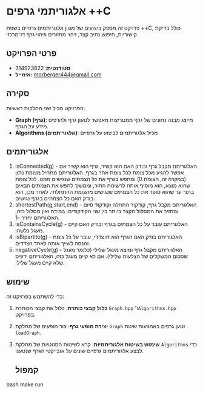 # אלגוריתמי גרפים ++C

פרויקט זה מספק ביצועים של מגוון אלגוריתמים גרפיים בשפת ++C, כולל בדיקת קישוריות, חיפוש נתיב קצר, זיהוי מחזורים וזיהוי גרף דו־מרכזי.

## פרטי הפרויקט

- **סטודנטית:** 314923822
- **אימייל:** morberger444@gmail.com

## סקירה

הפרויקט מכיל שני מחלקות ראשיות:

- **Graph (גרף)**: מייצג מבנה נתונים של גרף ממטריצות מאפשר לטעון גרף ולהדפיס מידע על הגרף.
- **Algorithms (אלגוריתמים)**: מכיל אלגוריתמים לביצוע על גרפיים

## אלגוריתמים 
1. isConnected(g) - האלגוריתם מקבל גרף ובודק האם הוא קשיר, גרף הוא קשיר אם אפשר להגיע מכל צומת לכל צומת אחר בגרף. האלגוריתם מתחיל מצומת נתון (במקרה זה, הצומת 0) ומחפש בגרף את כל הצמתים שנגישים ממנו. לכל צומת שהוא מוצא, הוא מוסיף אותה לרשימת התור, וממשיך לחפש את הצמתים הבאים בתור עד שהוא סופר את כל הצמתים שנגישים מהצומת ההתחלתי. לאחר מכן, הוא בודק האם כל הצמתים בגרף נגישים.
3. shortestPath(g,start,end) - האלגוריתם מקבל גרף, קודקוד התחלה וקודקוד סיום ומחזיר את המסלול הקצר ביותר בין שני הקודקודים. במידה ואין מסלול כזה, האלגוריתם יחזיר -1.
4. isContainsCycle(g) - האלגוריתם עובר על כל הצמתים בגרף ובודק האם קיים מעגל כלשהו. 
5. isBipartite(g) - האלגוריתם בודק האם הגרף הוא דו צדדי, עובר על כל צומת ומנסה לשייך אותה לאחד הצדדים.
6. negativeCycle(g) - האלגוריתם מקבל גרף ומוצא מעגל שלילי (כלומר מעגל שסכום המשקלים של הצלעות שלילי). אם לא קיים מעגל כזה, האלגוריתם ידפיס שלא קיים מעגל שלילי.

## שימוש

כדי להשתמש בפרויקט זה:

1. **כלול קבצי כותרת**: כלול את קבצי הכותרת `Graph.hpp` ו־`Algorithms.hpp` בפרויקט.
2. **יצירת מופעי גרף**: צור מופעים של מחלקת `Graph` וטען גרפים באמצעות שיטת `loadGraph`.
3. **שימוש בשיטות אלגוריתמיות**: קרא לשיטות הסטטיות של מחלקת `Algorithms` כדי לבצע אלגוריתמים גרפיים שונים על אובייקטי הגרף שנטענו.

   ## קמפול
bash
make run
   
